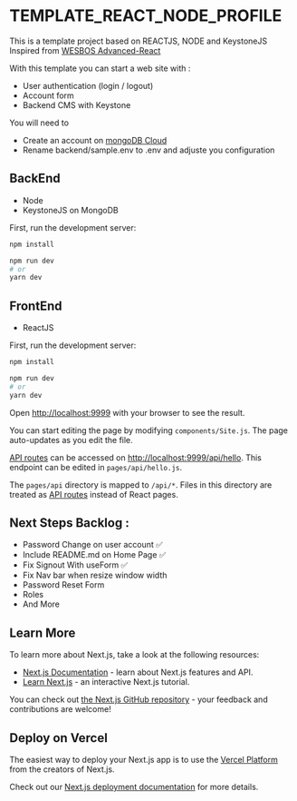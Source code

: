 # TEMPLATE_REACT_NODE_PROFILE

This is a template project based on REACTJS, NODE and KeystoneJS
Inspired from [WESBOS Advanced-React](https://github.com/wesbos/Advanced-React/blob/master/stepped-solutions/57/frontend/Checkout.js)

With this template you can start a web site with :
- User authentication (login / logout)
- Account form
- Backend CMS with Keystone

You will need to 
- Create an account on [mongoDB Cloud](https://account.mongodb.com/)
- Rename backend/sample.env to .env and adjuste you configuration


## BackEnd

- Node
- KeystoneJS on MongoDB

First, run the development server:

```bash
npm install
```

```bash
npm run dev
# or
yarn dev
```

## FrontEnd

- ReactJS

First, run the development server:

```bash
npm install
```

```bash
npm run dev
# or
yarn dev
```


Open [http://localhost:9999](http://localhost:9999) with your browser to see the result.

You can start editing the page by modifying `components/Site.js`. The page auto-updates as you edit the file.

[API routes](https://nextjs.org/docs/api-routes/introduction) can be accessed on [http://localhost:9999/api/hello](http://localhost:9999/api/hello). This endpoint can be edited in `pages/api/hello.js`.

The `pages/api` directory is mapped to `/api/*`. Files in this directory are treated as [API routes](https://nextjs.org/docs/api-routes/introduction) instead of React pages.

## Next Steps Backlog :

- Password Change on user account ✅
- Include README.md on Home Page ✅
- Fix Signout With useForm ✅
- Fix Nav bar when resize window width
- Password Reset Form
- Roles
- And More


## Learn More

To learn more about Next.js, take a look at the following resources:

- [Next.js Documentation](https://nextjs.org/docs) - learn about Next.js features and API.
- [Learn Next.js](https://nextjs.org/learn) - an interactive Next.js tutorial.

You can check out [the Next.js GitHub repository](https://github.com/vercel/next.js/) - your feedback and contributions are welcome!

## Deploy on Vercel

The easiest way to deploy your Next.js app is to use the [Vercel Platform](https://vercel.com/new?utm_medium=default-template&filter=next.js&utm_source=create-next-app&utm_campaign=create-next-app-readme) from the creators of Next.js.

Check out our [Next.js deployment documentation](https://nextjs.org/docs/deployment) for more details.



